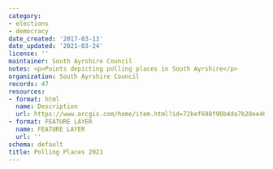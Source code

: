 ```yaml
---
category:
- elections
- democracy
date_created: '2017-03-13'
date_updated: '2021-03-24'
license: ''
maintainer: South Ayrshire Council
notes: <p>Points depicting polling places in South Ayrshire</p>
organization: South Ayrshire Council
records: 47
resources:
- format: html
  name: Description
  url: https://www.arcgis.com/home/item.html?id=72bef698f90b4da7b28ee403598e4403
- format: FEATURE LAYER
  name: FEATURE LAYER
  url: ''
schema: default
title: Polling Places 2021
---
```

